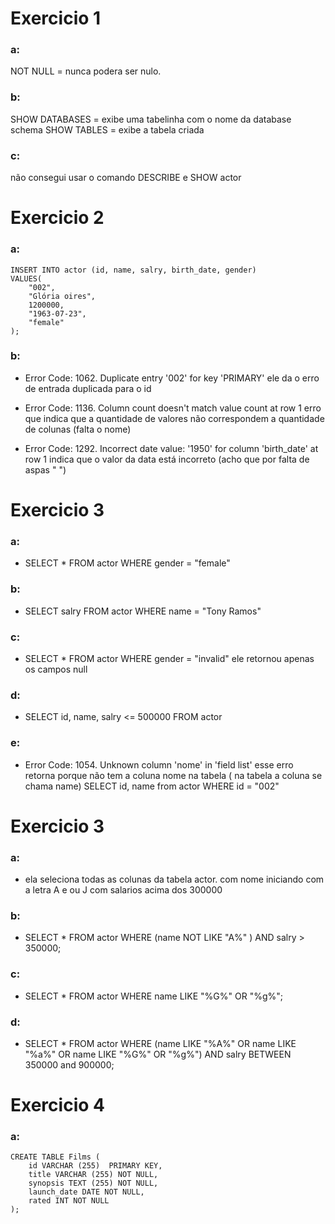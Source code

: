 # **Exercicio 1**
### **a:**
NOT NULL = nunca podera ser nulo.

### **b:**
SHOW DATABASES = exibe uma tabelinha com o nome da database schema
SHOW TABLES =  exibe a tabela criada

### **c:**
não consegui usar o comando DESCRIBE e SHOW actor

# **Exercicio 2**
### **a:**
```
INSERT INTO actor (id, name, salry, birth_date, gender)
VALUES(
	"002",
    "Glória oires",
    1200000,
    "1963-07-23",
    "female"
);
```
### **b:**
- Error Code: 1062. Duplicate entry '002' for key 'PRIMARY'
ele da o erro de entrada duplicada para o id

- Error Code: 1136. Column count doesn't match value count at row 1
erro que indica que a quantidade de valores não correspondem a quantidade de colunas (falta o nome)

- Error Code: 1292. Incorrect date value: '1950' for column 'birth_date' at row 1
indica que o valor da data está incorreto (acho que por falta de aspas " ")

# **Exercicio 3**
### **a:**
- SELECT * FROM actor WHERE gender = "female"

### **b:**
- SELECT salry FROM actor WHERE name = "Tony Ramos"

### **c:**
- SELECT * FROM actor WHERE gender = "invalid"
ele retornou apenas os campos null

### **d:**
- SELECT id, name, salry <= 500000 FROM actor

### **e:**
- Error Code: 1054. Unknown column 'nome' in 'field list'
esse erro retorna porque não tem a coluna nome na tabela ( na tabela a coluna se chama name)
SELECT id, name from actor WHERE id = "002"

# **Exercicio 3**
### **a:**
- ela seleciona todas as colunas da tabela actor. com nome iniciando com a letra A e ou J com salarios acima dos 300000

### **b:**
- SELECT * FROM actor WHERE (name NOT LIKE "A%" ) AND salry > 350000;

### **c:**
- SELECT * FROM actor WHERE name LIKE "%G%" OR "%g%";

### **d:**
- SELECT * FROM actor WHERE (name LIKE "%A%" OR name LIKE "%a%" OR name LIKE "%G%" OR "%g%") AND salry BETWEEN 350000 and 900000;

# **Exercicio 4**
### **a:**
~~~~
CREATE TABLE Films (
	id VARCHAR (255)  PRIMARY KEY,
    title VARCHAR (255) NOT NULL,
    synopsis TEXT (255) NOT NULL,
    launch_date DATE NOT NULL,
    rated INT NOT NULL
);
~~~~







